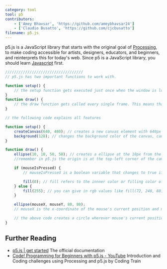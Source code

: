 ```yaml
---
category: tool
tool: p5
contributors:
    - ['Amey Bhavsar', 'https://github.com/ameybhavsar24']
    - ['Claudio Busatto', 'https://github.com/cjcbusatto']
filename: p5.js
---
```


p5.js is a JavaScript library that starts with the original goal of [Processing](http://processing.org), to make coding accessible for artists, designers, educators, and beginners, and reinterprets this for today's web.
Since p5 is a JavaScript library, you should learn [Javascript](https://learnxinyminutes.com/docs/javascript/) first.

```js
///////////////////////////////////
// p5.js has two important functions to work with.

function setup() {
    // the setup function gets executed just once when the window is loaded
}
function draw() {
    // the draw function gets called every single frame. This means that for a frameRate(30) it would get called 30 times per second.
}

// the following code explains all features

function setup() {
    createCanvas(640, 480); // creates a new canvas element with 640px as width as 480px as height
    background(128); // changes the background color of the canvas, can accept rgb values like background(100,200,20) else grayscale values like background(0) = black or background(255) = white
}

function draw() {
    ellipse(10, 10, 50, 50); // creates a ellipse at the 10px from the left and 10px from the top with width adn height as 50 each, so its basically a circle.
    //remember in p5.js the origin is at the top-left corner of the canvas

    if (mouseIsPressed) {
        // mouseIsPressed is a boolean variable that changes to true if the mouse buttton is pressed down at that instant

        fill(0); // fill refers to the innner color or filling color of whatever shape you are going to draw next
    } else {
        fill(255); // you can give in rgb values like fill(72, 240, 80) to get colors, else a single values determines the grayscale where fill(255) stands for #FFF(white) and fill(0) stands for #000(black)
    }

    ellipse(mouseX, mouseY, 80, 80);
    // mouseX is the x-coordinate of the mouse's current position and mouseY is the y-coordinate of the mouse's current position

    // the above code creates a circle wherever mouse's current position and fills it either black or white based on the mouseIsPressed
}
```

## Further Reading

- [p5.js | get started](http://p5js.org/get-started/) The official documentation
- [Code! Programming for Beginners with p5.js - YouTube](https://www.youtube.com/watch?v=yPWkPOfnGsw&vl=en) Introduction and Coding challenges using Processing and p5.js by Coding Train
